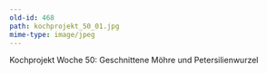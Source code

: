 ```yaml
---
old-id: 468
path: kochprojekt_50_01.jpg
mime-type: image/jpeg
---
```

Kochprojekt Woche 50:
Geschnittene Möhre und Petersilienwurzel
